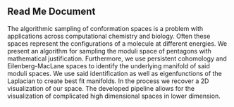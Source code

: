 ## Read Me Document

The algorithmic sampling of conformation spaces is a problem with applications across computational chemistry and biology. Often these spaces represent the configurations of a molecule at different energies. We present an algorithm for sampling the moduli space of pentagons with mathematical justification. Furthermore, we use persistent cohomology and Eilenberg-MacLane spaces to identify the underlying manifold of said moduli spaces. We use said identification as well as eigenfunctions of the Laplacian to create best fit manifolds. In the process we recover a 2D visualization of our space. The developed pipeline allows for the visualization of complicated high dimensional spaces in lower dimension.
